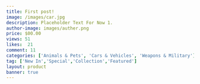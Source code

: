 ```yaml
---
title: First post!
image: /images/car.jpg
description: Placeholder Text For Now 1.
author-image: images/auther.png
price: $00.00
views: 51
likes:  21
comment: 11
categories: ['Animals & Pets', 'Cars & Vehicles', 'Weapons & Military']
tag: ['New In','Special','Collection','Featured']
layout: product
banner: true
---
```

